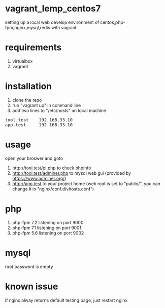 # vagrant_lemp_centos7

setting up a local web develop environment of centos,php-fpm,nginx,mysql,redis with vagrant

# requirements
1. virtualbox
2. vagrant

# installation
1. clone the repo
2. run "vagrant up" in command line
3. add two lines to "/etc/hosts" on local machine
<pre>
tool.test    192.168.33.10
app.test     192.168.33.10
</pre>

# usage
open your broswer and goto
1. http://tool.test/pi.php to check phpinfo
2. http://tool.test/adminer.php to mysql web gui (provided by https://www.adminer.org/)
3. http://app.test to your project home (web root is set to "public/", you can change it in "nginx/conf.d/vhosts.conf")

# php
1. php-fpm 7.2 listening on port 9000
2. php-fpm 7.1 listening on port 9001
3. php-fpm 5.6 listening on port 9002

# mysql
root password is empty

# known issue
if nginx alway returns default testing page, just restart nginx.
